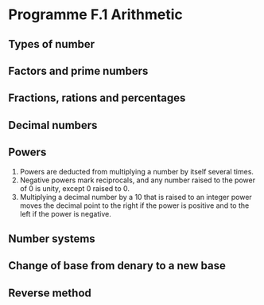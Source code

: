
# Programme F.1 Arithmetic

## Types of number

## Factors and prime numbers

## Fractions, rations and percentages

## Decimal numbers
## Powers

1. Powers are deducted from multiplying a number by itself several times.
2. Negative powers mark reciprocals, and any number raised to the power of 0 is unity, except 0 raised to 0.
3. Multiplying a decimal number by a 10 that is raised to an integer power moves the decimal point to the right if the power is positive and 
to the left if the power is negative.



## Number systems
## Change of base from denary to a new base
## Reverse method
